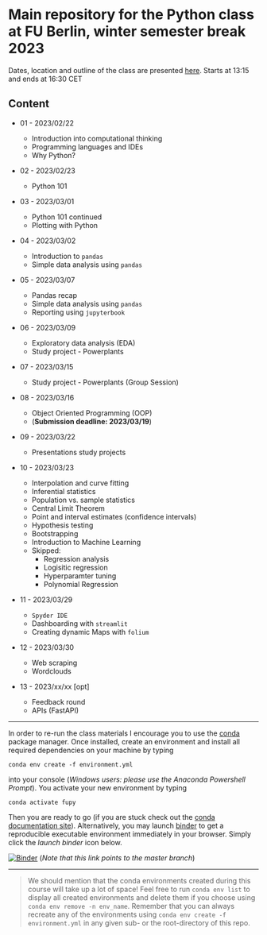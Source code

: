# Main repository for the Python class at FU Berlin, winter semester break 2023

Dates, location and outline of the class are presented [here](https://www.fu-berlin.de/vv/de/lv/771397).
Starts at 13:15 and ends at 16:30 CET

## Content

- 01 - 2023/02/22

  - Introduction into computational thinking
  - Programming languages and IDEs
  - Why Python?

- 02 - 2023/02/23

  - Python 101

- 03 - 2023/03/01

  - Python 101 continued
  - Plotting with Python

- 04 - 2023/03/02 

  - Introduction to `pandas`
  - Simple data analysis using `pandas`

- 05 - 2023/03/07

  - Pandas recap
  - Simple data analysis using `pandas`
  - Reporting using `jupyterbook`

- 06 - 2023/03/09

  - Exploratory data analysis (EDA)
  - Study project - Powerplants

- 07 - 2023/03/15

  - Study project - Powerplants (Group Session)

- 08 - 2023/03/16 
  - Object Oriented Programming (OOP)
  - (**Submission deadline: 2023/03/19**)
  
- 09 - 2023/03/22 
  - Presentations study projects 

- 10 - 2023/03/23
  
  - Interpolation and curve fitting
  - Inferential statistics
  - Population vs. sample statistics
  - Central Limit Theorem
  - Point and interval estimates (confidence intervals)
  - Hypothesis testing
  - Bootstrapping
  - Introduction to Machine Learning
  - Skipped:
    - Regression analysis
    - Logisitic regression
    - Hyperparamter tuning
    - Polynomial Regression

* 11 - 2023/03/29

  - `Spyder IDE`
  - Dashboarding with `streamlit`
  - Creating dynamic Maps with `folium` 

* 12 - 2023/03/30
  
  - Web scraping
  - Wordclouds

* 13 - 2023/xx/xx [opt]

  - Feedback round
  - APIs (FastAPI)
  
---

In order to re-run the class materials I encourage you to use the [conda](https://conda.io/docs/) package manager. Once installed, create an environment and install all required dependencies on your machine by typing

`conda env create -f environment.yml`

into your console (_Windows users: please use the Anaconda Powershell Prompt_). You activate your new environment by typing

`conda activate fupy`

Then you are ready to go (if you are stuck check out the [conda documentation site](https://conda.io/docs/user-guide/tasks/manage-environments.html#)). Alternatively, you may launch [binder](https://mybinder.org/) to get a reproducible executable environment immediately in your browser. Simply click the _launch binder_ icon below.

[![Binder](https://mybinder.org/badge_logo.svg)](https://mybinder.org/v2/gh/eotp/python-FU-class/master?urlpath=lab) (*Note that this link  points to the master branch*)

---

> We should mention that the conda environments created during this course will take up a lot of space!
> Feel free to run `conda env list` to display all created environments and delete them if you choose using `conda env remove -n env_name`.
> Remember that you can always recreate any of the environments using `conda env create -f environment.yml` in any given sub- or the root-directory of this repo. 
